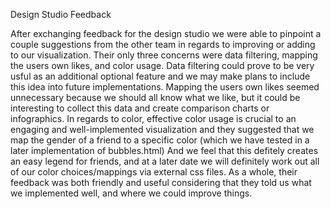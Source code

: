 Design Studio Feedback

After exchanging feedback for the design studio we were able to pinpoint a couple suggestions from the other team in regards to improving or adding to our visualization. Their only three concerns were data filtering, mapping the users own likes, and color usage. Data filtering could prove to be very usful as an additional optional feature and we may make plans to include this idea into future implementations. Mapping the users own likes seemed unnecessary because we should all know what we like, but it could be interesting to collect this data and create comparison charts or infographics. In regards to color, effective color usage is crucial to an engaging and well-implemented visualization and they suggested that we map the gender of a friend to a specific color (which we have tested in a later implementation of bubbles.html) And we feel that this defitely creates an easy legend for friends, and at a later date we will definitely work out all of our color choices/mappings via external css files. As a whole, their feedback was both friendly and useful considering that they told us what we implemented well, and where we could improve things. 